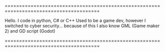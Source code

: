 =======================================================================================

  Hello. I code in python, C# or C++
  Used to be a game dev, however I switched to cyber security...
  because of this I also know GML (Game maker 2) and GD script (Godot)

=======================================================================================
